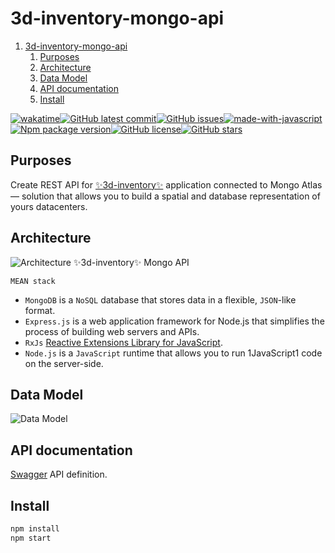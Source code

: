 ﻿# 3d-inventory-mongo-api

1. [3d-inventory-mongo-api](#3d-inventory-mongo-api)
   1. [Purposes](#purposes)
   2. [Architecture](#architecture)
   3. [Data Model](#data-model)
   4. [API documentation](#api-documentation)
   5. [Install](#install)

[![wakatime](https://wakatime.com/badge/user/3bbeedbe-0c6a-4a01-b3cd-a85d319a03bf/project/018c29b5-69aa-44a9-823a-51170ee4eafb.svg)](https://wakatime.com/badge/user/3bbeedbe-0c6a-4a01-b3cd-a85d319a03bf/project/018c29b5-69aa-44a9-823a-51170ee4eafb)[![GitHub latest commit](https://badgen.net/github/last-commit/karol-preiskorn/3d-inventory-mongo-api)](https://GitHub.com/karol-preiskorn/3d-inventory-mongo-api/commit/)[![GitHub issues](https://img.shields.io/github/issues/karol-preiskorn/3d-inventory-mongo-api.svg)](https://GitHub.com/karol-preiskorn/3d-inventory-mongo-api/issues/)[![made-with-javascript](https://img.shields.io/badge/Made%20with-JavaScript-1f425f.svg)](https://www.javascript.com)[![Npm package version](https://badgen.net/npm/v/express)](https://npmjs.com/package/express)[![GitHub license](https://badgen.net/github/license/karol-preiskorn/3d-inventory-mongo-api)](https://github.com/karol-preiskorn/3d-inventory-mongo-api/blob/master/LICENSE)[![GitHub stars](https://img.shields.io/github/stars/karol-preiskorn/3d-inventory-mongo-api.svg?style=social&label=Star&maxAge=2592000)](https://GitHub.com/karol-preiskorn/3d-inventory-mongo-api/stargazers/)

## Purposes

Create REST API for [✨3d-inventory✨](https://github.com/users/karol-preiskorn/3d-inventory-angular-ui) application connected to Mongo Atlas — solution that allows you to build a spatial and database representation of yours datacenters.

## Architecture

![Architecture ✨3d-inventory✨ Mongo API](https://github.com/karol-preiskorn/3d-inventory-mongo-api/blob/main/src/assets/architecture.drawio.png)

    MEAN stack

- `MongoDB` is a `NoSQL` database that stores data in a flexible, `JSON`-like format.
- `Express.js` is a web application framework for Node.js that simplifies the process of building web servers and APIs.
- `RxJs` [Reactive Extensions Library for JavaScript](https://rxjs.dev/).
- `Node.js` is a `JavaScript` runtime that allows you to run 1JavaScript1 code on the server-side.

## Data Model

![Data Model](/assets/3d-inventory-data-model.png)

## API documentation

[Swagger](https://app.swaggerhub.com/apis/karol-preiskorn/3d-inventory-rest-api/0.0.6#/) API definition.

## Install

```bash
npm install
npm start
```

